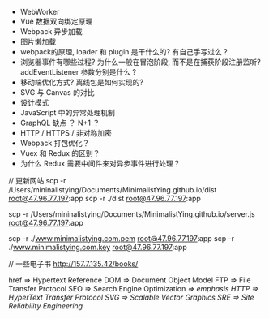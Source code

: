 * WebWorker
* Vue 数据双向绑定原理
* Webpack 异步加载
* 图片懒加载
* webpack的原理, loader 和 plugin 是干什么的? 有自己手写过么 ?
* 浏览器事件有哪些过程? 为什么一般在冒泡阶段, 而不是在捕获阶段注册监听? addEventListener 参数分别是什么 ?
* 移动端优化方式? 离线包是如何实现的?
* SVG 与 Canvas 的对比
* 设计模式
* JavaScript 中的异常处理机制
* GraphQL 缺点 ？ N+1 ？
* HTTP / HTTPS / 非对称加密
* Webpack 打包优化？
* Vuex 和 Redux 的区别？
* 为什么 Redux 需要中间件来对异步事件进行处理？


// 更新网站
scp -r /Users/mininalistying/Documents/MinimalistYing.github.io/dist root@47.96.77.197:app
scp -r ./dist root@47.96.77.197:app

scp -r /Users/mininalistying/Documents/MinimalistYing.github.io/server.js root@47.96.77.197:app

scp -r ./www.minimalistying.com.pem root@47.96.77.197:app
scp -r ./www.minimalistying.com.key root@47.96.77.197:app

// 一些电子书
http://157.7.135.42/books/


href => Hypertext Reference
DOM => Document Object Model
FTP => File Transfer Protocol
SEO => Search Engine Optimization
<em> => emphasis
HTTP => HyperText Transfer Protocol
SVG => Scalable Vector Graphics
SRE => Site Reliability Engineering